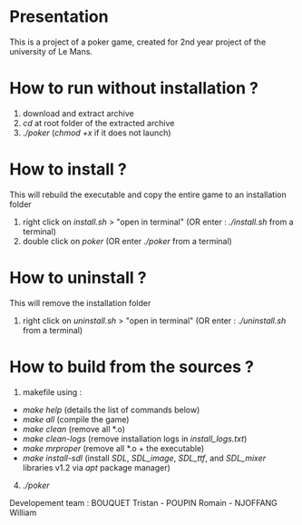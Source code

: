# Presentation
This is a project of a poker game, created for 2nd year project of the university of Le Mans.

# How to run without installation ?
1) download and extract archive
2) *cd* at root folder of the extracted archive
3) *./poker* (*chmod +x* if it does not launch)
 
# How to install ?
This will rebuild the executable and copy the entire game to an installation folder
1) right click on *install.sh* > "open in terminal" (OR enter : *./install.sh* from a terminal)
2) double click on *poker* (OR enter *./poker* from a terminal)

# How to uninstall ?
This will remove the installation folder
1) right click on *uninstall.sh* > "open in terminal" (OR enter : *./uninstall.sh* from a terminal)

# How to build from the sources ?
1) makefile using :
  - *make help*         (details the list of commands below)
  - *make all*          (compile the game)
  - *make clean*        (remove all \*.o)
  - *make clean-logs*        (remove installation logs in *install_logs.txt*)
  - *make mrproper*		  (remove all \*.o + the executable)
  - *make install-sdl*  (install *SDL*, *SDL_image*, *SDL_ttf*, and *SDL_mixer* libraries v1.2 via *apt* package manager)
4) *./poker*

Developement team : BOUQUET Tristan - POUPIN Romain - NJOFFANG William

